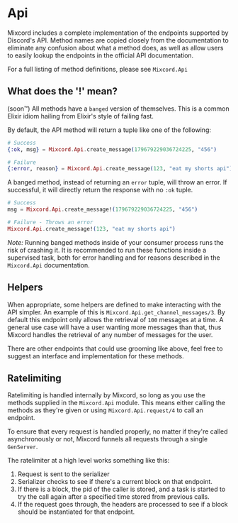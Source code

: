 # Api
Mixcord includes a complete implementation of the endpoints supported by Discord's
API. Method names are copied closely from the documentation to eliminate any
confusion about what a method does, as well as allow users to easily lookup the
endpoints in the official API documentation.

For a full listing of method definitions, please see `Mixcord.Api`

## What does the '!' mean?
(soon™) All methods have a `banged` version of themselves. This is a common Elixir
idiom hailing from Elixir's style of failing fast.

By default, the API method will return a tuple like one of the following:
```Elixir
# Success
{:ok, msg} = Mixcord.Api.create_message(179679229036724225, "456")

# Failure
{:error, reason} = Mixcord.Api.create_message(123, "eat my shorts api")
```

A banged method, instead of returning an `error` tuple, will throw an error.
If successful, it will directly return the response with no `:ok` tuple.
```Elixir
# Success
msg = Mixcord.Api.create_message!(179679229036724225, "456")

# Failure - Throws an error
Mixcord.Api.create_message!(123, "eat my shorts api")
```

*Note:* Running banged methods inside of your consumer process runs the risk of
crashing it. It is recommended to run these functions inside a supervised
task, both for error handling and for reasons described in the `Mixcord.Api`
documentation.

## Helpers
When appropriate, some helpers are defined to make interacting with the API simpler.
An example of this is `Mixcord.Api.get_channel_messages/3`. By default this endpoint
only allows the retrieval of `100` messages at a time. A general use case will
have a user wanting more messages than that, thus Mixcord handles the retrieval
of any number of messages for the user.

There are other endpoints that could use grooming like above, feel free to suggest
an interface and implementation for these methods.

## Ratelimiting
Ratelimiting is handled internally by Mixcord, so long as you use the methods
supplied in the `Mixcord.Api` module. This means either calling the methods as
they're given or using `Mixcord.Api.request/4` to call an endpoint.

To ensure that every request is handled properly, no matter if they're called
asynchronously or not, Mixcord funnels all requests through a single `GenServer`.

The ratelimiter at a high level works something like this:

 1. Request is sent to the serializer
 2. Serializer checks to see if there's a current block on that endpoint.
  1. If there is a block, the pid of the caller is stored, and a task is started
  to try the call again after a specified time stored from previous calls.
 3. If the request goes through, the headers are processed to see if a block
 should be instantiated for that endpoint.
